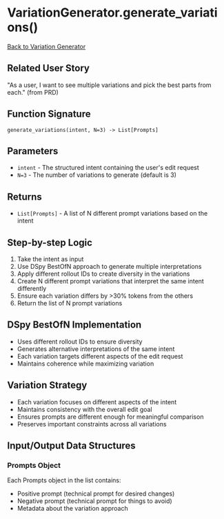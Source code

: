 # VariationGenerator.generate_variations()

[Back to Variation Generator](../orchestration_variation_generator.md)

## Related User Story
"As a user, I want to see multiple variations and pick the best parts from each." (from PRD)

## Function Signature
`generate_variations(intent, N=3) -> List[Prompts]`

## Parameters
- `intent` - The structured intent containing the user's edit request
- `N=3` - The number of variations to generate (default is 3)

## Returns
- `List[Prompts]` - A list of N different prompt variations based on the intent

## Step-by-step Logic
1. Take the intent as input
2. Use DSpy BestOfN approach to generate multiple interpretations
3. Apply different rollout IDs to create diversity in the variations
4. Create N different prompt variations that interpret the same intent differently
5. Ensure each variation differs by >30% tokens from the others
6. Return the list of N prompt variations

## DSpy BestOfN Implementation
- Uses different rollout IDs to ensure diversity
- Generates alternative interpretations of the same intent
- Each variation targets different aspects of the edit request
- Maintains coherence while maximizing variation

## Variation Strategy
- Each variation focuses on different aspects of the intent
- Maintains consistency with the overall edit goal
- Ensures prompts are different enough for meaningful comparison
- Preserves important constraints across all variations

## Input/Output Data Structures
### Prompts Object
Each Prompts object in the list contains:
- Positive prompt (technical prompt for desired changes)
- Negative prompt (technical prompt for things to avoid)
- Metadata about the variation approach